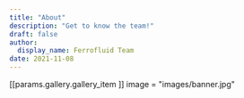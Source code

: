 ```yaml
---
title: "About"
description: "Get to know the team!"
draft: false
author:
  display_name: Ferrofluid Team
date: 2021-11-08
---
```



[[params.gallery.gallery_item ]]
image = "images/banner.jpg"
